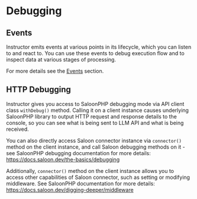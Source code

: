 # Debugging

## Events

Instructor emits events at various points in its lifecycle, which you can listen to
and react to. You can use these events to debug execution flow and to inspect
data at various stages of processing.

For more details see the [Events](events.md) section.


## HTTP Debugging

Instructor gives you access to SaloonPHP debugging mode via API client class
`withDebug()` method. Calling it on a client instance causes underlying SaloonPHP
library to output HTTP request and response details to the console, so you can
see what is being sent to LLM API and what is being received.

You can also directly access Saloon connector instance via `connector()` method
on the client instance, and call Saloon debugging methods on it - see SaloonPHP
debugging documentation for more details:
https://docs.saloon.dev/the-basics/debugging

Additionally, `connector()` method on the client instance allows you to access
other capabilities of Saloon connector, such as setting or modifying middleware.
See SaloonPHP documentation for more details:
https://docs.saloon.dev/digging-deeper/middleware

